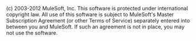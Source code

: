 (c) 2003-2012 MuleSoft, Inc. This software is protected under international
copyright law. All use of this software is subject to MuleSoft's Master
Subscription Agreement (or other Terms of Service) separately entered
into between you and MuleSoft. If such an agreement is not in
place, you may not use the software.